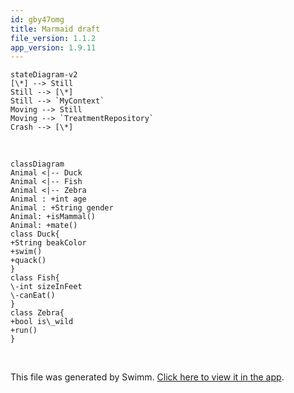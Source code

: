 ```yaml
---
id: gby47omg
title: Marmaid draft
file_version: 1.1.2
app_version: 1.9.11
---
```


<!--MERMAID {width:100}-->
```mermaid
stateDiagram-v2
[\*] --> Still
Still --> [\*]
Still --> `MyContext`
Moving --> Still
Moving --> `TreatmentRepository`
Crash --> [\*]

```
<!--MCONTENT {content: "stateDiagram-v2<br/>\n\\[\\*\\] \\-\\-\\> Still<br/>\nStill \\-\\-\\> \\[\\*\\]<br/>\nStill \\-\\-\\> `MyContext`<swm-token data-swm-token=\":repositories/TreatmentRepository.cs:12:11:11:`            get { return Context as MyContext; }`\"/><br/>\nMoving \\-\\-\\> Still<br/>\nMoving \\-\\-\\> `TreatmentRepository`<swm-token data-swm-token=\":repositories/TreatmentRepository.cs:8:3:3:`    class TreatmentRepository : Repository&lt;Treatment&gt;, ITreatmentRepository`\"/><br/>\nCrash \\-\\-\\> \\[\\*\\]<br/>\n<br/>"} --->

<br/>

<!--MERMAID {width:50}-->
```mermaid
classDiagram
Animal <|-- Duck
Animal <|-- Fish
Animal <|-- Zebra
Animal : +int age
Animal : +String gender
Animal: +isMammal()
Animal: +mate()
class Duck{
+String beakColor
+swim()
+quack()
}
class Fish{
\-int sizeInFeet
\-canEat()
}
class Zebra{
+bool is\_wild
+run()
}

```
<!--MCONTENT {content: "classDiagram<br/>\nAnimal <|-- Duck<br/>\nAnimal <|-- Fish<br/>\nAnimal <|-- Zebra<br/>\nAnimal : +int age<br/>\nAnimal : +String gender<br/>\nAnimal: +isMammal()<br/>\nAnimal: +mate()<br/>\nclass Duck{<br/>\n+String beakColor<br/>\n+swim()<br/>\n+quack()<br/>\n}<br/>\nclass Fish{<br/>\n\\-int sizeInFeet<br/>\n\\-canEat()<br/>\n}<br/>\nclass Zebra{<br/>\n+bool is\\_wild<br/>\n+run()<br/>\n}<br/>\n<br/>"} --->

<br/>

This file was generated by Swimm. [Click here to view it in the app](http://localhost:5001/repos/Z2l0aHViJTNBJTNBY3NoYXJwLXNoYXVsLXRlc3QlM0ElM0Fzd2ltbWlv/docs/gby47omg).
